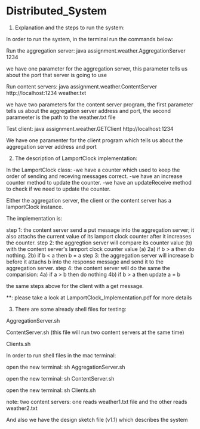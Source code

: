 # Distributed_System
1) Explanation and the steps to run the system:

In order to run the system, in the terminal run the commands below:

Run the aggregation server: java assignment.weather.AggregationServer 1234

we have one parameter for the aggregation server, this parameter tells us about the port that server is going to use

Run content servers: java assignment.weather.ContentServer http://localhost:1234 weather.txt

we have two parameters for the content server program, the first parameter tells us about the aggregation server address and port, 
the second parameeter is the path to the weather.txt file 

Test client: java assignment.weather.GETClient http://localhost:1234 

We have one paramenter for the client program which tells us about the aggregation server address and port 

2) The description of LamportClock implementation:

In the LamportClock class: 
-we have a counter which used to keep the order of sending and receving messages correct.
-we have an increase counter method to update the counter.
-we have an updateReceive method to check if we need to update the counter.

Either the aggregation server, the client or the content server has a lamportClock instance.

The implementation is:

step 1: the content server send a put message into the aggregation server; it also attachs the current value of its  lamport clock counter after it increases the counter.
step 2: the aggregtion server will compare its counter value (b) with the content server's lamport clock counter value (a)
	2a) if b > a then do nothing.
	2b) if b < a then b = a
step 3: the aggregation server will increase b before it attachs b into the response message and send it to the aggregation server.
step 4: the content server will do the same the comparision:
	4a) if a > b then do nothing
	4b) if b > a then update a = b

the same steps above for the client with a get message.

**: please take a look at LamportClock_Implementation.pdf for more details


3) There are some already shell files for testing:
   
AggregationServer.sh

ContentServer.sh (this file will run two content servers at the same time)

Clients.sh


In order to run shell files in the mac terminal:



open the new terminal: sh AggregationServer.sh

open the new terminal: sh ContentServer.sh


open the new terminal: sh Clients.sh

note: two content servers: one reads weather1.txt file and the other reads weather2.txt

And also we have the design sketch file (v1.1) which describes the system




